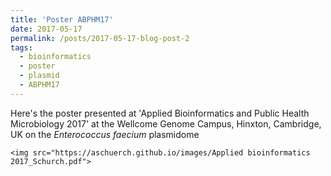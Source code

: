 ```yaml
---
title: 'Poster ABPHM17'
date: 2017-05-17
permalink: /posts/2017-05-17-blog-post-2
tags:
  - bioinformatics
  - poster
  - plasmid
  - ABPHM17
---
```

Here's the poster presented at 'Applied Bioinformatics and Public Health Microbiology 2017' at the Wellcome Genome Campus, Hinxton, Cambridge, UK on the *Enterococcus faecium* plasmidome

```
<img src="https://aschuerch.github.io/images/Applied bioinformatics 2017_Schurch.pdf">
